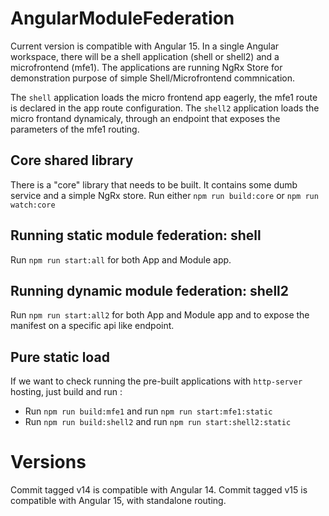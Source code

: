 # AngularModuleFederation

Current version is compatible with Angular 15.
In a single Angular workspace, there will be a shell application (shell or shell2) and a microfrontend (mfe1).
The applications are running NgRx Store for demonstration purpose of simple Shell/Microfrontend commnication.

The `shell` application loads the micro frontend app eagerly, the mfe1 route is declared in the app route configuration.
The `shell2` application loads the micro frontand dynamicaly, through an endpoint that exposes the parameters of the mfe1 routing.

## Core shared library

There is a "core" library that needs to be built.
It contains some dumb service and a simple NgRx store.
Run either `npm run build:core` or `npm run watch:core`

## Running static module federation: shell

Run `npm run start:all` for both App and Module app.

## Running dynamic module federation: shell2

Run `npm run start:all2` for both App and Module app and to expose the manifest on a specific api like endpoint.

## Pure static load

If we want to check running the pre-built applications with `http-server` hosting, just build and run :
- Run `npm run build:mfe1` and run `npm run start:mfe1:static`
- Run `npm run build:shell2` and run `npm run start:shell2:static`

# Versions
Commit tagged v14 is compatible with Angular 14.
Commit tagged v15 is compatible with Angular 15, with standalone routing.